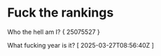 # Fuck the rankings

Who the hell am I?
{ 25075527 }

What fucking year is it?
[ 2025-03-27T08:56:40Z ]
